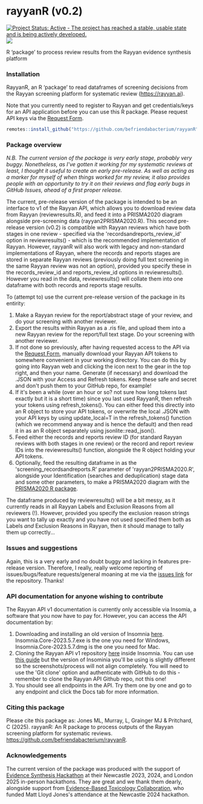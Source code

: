 
# rayyanR (v0.2)

[![Project Status: Active - The project has reached a stable, usable
state and is being actively
developed.](https://www.repostatus.org/badges/latest/active.svg)](https://www.repostatus.org/#active)
[![](https://img.shields.io/github/last-commit/befriendabacterium/rayyanR.svg)](https://github.com/befriendabacterium/rayyanR/commits/main)

R ‘package’ to process review results from the Rayyan evidence synthesis platform

### Installation

RayyanR, an R ‘package’ to read dataframes of screening decisions from the Rayyan
screening platform for systematic review (<https://rayyan.ai>).

Note that you currently need to register to Rayyan and get credentials/keys for an API application before you can use this R package. Please request API keys via the [Request Form](http://ryn.ai/APIRequestForm).

``` r
remotes::install_github("https://github.com/befriendabacterium/rayyanR")

```
### Package overview

*N.B. The current version of the package is very early stage, probably very buggy. Nonetheless, as I've gotten it working for my systematic reviews at least, I thought it useful to create an early pre-release. As well as acting as a marker for myself of when things worked for my review, it also provides people with an opportunity to try it on their reviews and flag early bugs in GitHub Issues, ahead of a first proper release.*

The current, pre-release version of the package is intended to be an interface to v1 of the Rayyan API, which allows you to download review data from Rayyan (reviewresults.R), and feed it into a PRISMA2020 diagram alongside pre-screening data (rayyan2PRISMA2020.R). This second pre-release version (v0.2) is compatible with Rayyan reviews which have both stages in one review - specified via the 'recordsandreports_review_id' option in reviewresults() - which is the recommended implementation of Rayyan. However, rayyanR will also work with legacy and non-standard implementations of Rayyan, where the records and reports stages are stored in separate Rayyan reviews (previously doing full text screening in the same Rayyan review was not an option), provided you specify these in the records_review_id and reports_review_id options in reviewresults(). However you read in the data, reviewresults() will collate them into one dataframe with both records and reports stage results.

To (attempt to) use the current pre-release version of the package in its entirity:

1. Make a Rayyan review for the report/abstract stage of your review, and do your screening with another reviewer.
2. Export the results within Rayyan as a .ris file, and upload them into a new Rayyan review for the report/full text stage. Do your screening with another reviewer.
3. If not done so previously, after having requested access to the API via the [Request Form](http://ryn.ai/APIRequestForm), manually download your Rayyan API tokens to somewhere convenient in your working directory. You can do this by going into Rayyan web and clicking the icon next to the gear in the top right, and then your name. Generate (if necessary) and download the .JSON with your Access and Refresh tokens. Keep these safe and secret and don't push them to your GitHub repo, for example!
4. If it's been a while (over an hour or so? not sure how long tokens last exactly but it is a short time) since you last used RayyanR, then refresh your tokens using refresh_tokens(). You can either feed this directly into an R object to store your API tokens, or overwrite the local .JSON with your API keys by using update_local=T in the refresh_tokens() function (which we recommend anyway and is hence the default) and then read it in as an R object separately using jsonlite::read_json().
5. Feed either the records and reports review ID (for standard Rayyan reviews with both stages in one review) or the record and report review IDs into the reviewresults() function, alongside the R object holding your API tokens.
6. Optionally, feed the resulting dataframe in as the 'screening_recordsandreports.R' parameter of 'rayyan2PRISMA2020.R', alongside your Identification (searches and deduplication) stage data and some other parameters, to make a PRISMA2020 diagram with the [PRISMA2020 R package](https://github.com/prisma-flowdiagram/PRISMA2020).

The dataframe produced by reviewresults() will be a bit messy, as it currently reads in all Rayyan Labels and Exclusion Reasons from all reviewers (!). However, provided you specify the exclusion reason strings you want to tally up exactly and you have not used specified them both as Labels *and* Exclusion Reasons in Rayyan, then it should manage to tally them up correctly...

### Issues and suggestions

Again, this is a very early and no doubt buggy and lacking in features pre-release version. Therefore, I really, really welcome reporting of issues/bugs/feature requests/general moaning at me via the [issues
link](https://github.com/befriendabacterium/rayyanR/issues) for the repository. Thanks!

### API documentation for anyone wishing to contribute

The Rayyan API v1 documentation is currently only accessible via Insomia, a software that you now have to pay for. However, you can access the API documentation by:

1. Downloading and installing an old version of Insomnia [here](https://github.com/Kong/insomnia/releases/tag/core%402023.5.7). Insomnia.Core-2023.5.7.exe is the one you need for Windows, Insomnia.Core-2023.5.7.dmg is the one you need for Mac.
2. Cloning the Rayyan API v1 repository [here](https://github.com/rayyansys/rayyan-api-docs) inside Insomnia. You can use [this guide](https://docs.insomnia.rest/insomnia/git-sync) but the version of Insominia you'll be using is slightly different so the screenshots/process will not align completely. You will need to use the 'Git clone' option and authenticate with GitHub to do this - remember to clone the Rayyan API Github repo, not this one!
3. You should see all endpoints in the API. Try them one by one and go to any endpoint and click the Docs tab for more information.

### Citing this package

Please cite this package as: Jones ML, Murray, L, Grainger MJ & Pritchard, C (2025). rayyanR: An R package to process outputs of the Rayyan screening platform for systematic reviews. <a href="https://github.com/befriendabacterium/rayyanR" target="_blank">https://github.com/befriendabacterium/rayyanR</a>.

### Acknowledgements

The current version of the package was produced with the support of [Evidence Synthesis Hackathon](https://www.eshackathon.org/) at their Newcastle 2023, 2024, and London 2025 in-person hackathons. They are great and we thank them dearly, alongside support from [Evidence-Based Toxicology Collaboration](https://www.ebtox.org/), who funded Matt Lloyd Jones's attendance at the Newcastle 2024 hackathon.
